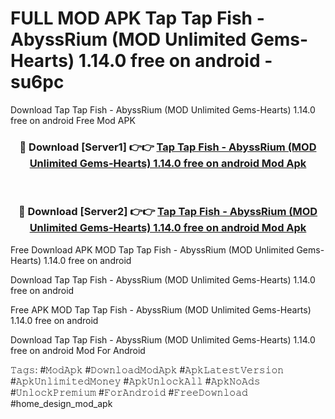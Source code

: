# FULL MOD APK Tap Tap Fish - AbyssRium (MOD Unlimited Gems-Hearts) 1.14.0 free on android - su6pc
Download Tap Tap Fish - AbyssRium (MOD Unlimited Gems-Hearts) 1.14.0 free on android Free Mod APK

<div align="center">
<h3>🔴 Download [Server1] 👉👉 <a href="https://apk-comot.site?title=Tap_Tap_Fish_-_AbyssRium_(MOD_Unlimited_Gems-Hearts)_1.14.0_free_on_android">Tap Tap Fish - AbyssRium (MOD Unlimited Gems-Hearts) 1.14.0 free on android Mod Apk</a></h3><br>

<h3>🔴 Download [Server2] 👉👉 <a href="https://apk-comot.site?title=Tap_Tap_Fish_-_AbyssRium_(MOD_Unlimited_Gems-Hearts)_1.14.0_free_on_android">Tap Tap Fish - AbyssRium (MOD Unlimited Gems-Hearts) 1.14.0 free on android Mod Apk</a></h3>
</div>


Free Download APK MOD Tap Tap Fish - AbyssRium (MOD Unlimited Gems-Hearts) 1.14.0 free on android

Download Tap Tap Fish - AbyssRium (MOD Unlimited Gems-Hearts) 1.14.0 free on android 

Free APK MOD Tap Tap Fish - AbyssRium (MOD Unlimited Gems-Hearts) 1.14.0 free on android 

Download Tap Tap Fish - AbyssRium (MOD Unlimited Gems-Hearts) 1.14.0 free on android Mod For Android

𝚃𝚊𝚐𝚜: #𝙼𝚘𝚍𝙰𝚙𝚔 #𝙳𝚘𝚠𝚗𝚕𝚘𝚊𝚍𝙼𝚘𝚍𝙰𝚙𝚔 #𝙰𝚙𝚔𝙻𝚊𝚝𝚎𝚜𝚝𝚅𝚎𝚛𝚜𝚒𝚘𝚗 #𝙰𝚙𝚔𝚄𝚗𝚕𝚒𝚖𝚒𝚝𝚎𝚍𝙼𝚘𝚗𝚎𝚢 #𝙰𝚙𝚔𝚄𝚗𝚕𝚘𝚌𝚔𝙰𝚕𝚕 #𝙰𝚙𝚔𝙽𝚘𝙰𝚍𝚜 #𝚄𝚗𝚕𝚘𝚌𝚔𝙿𝚛𝚎𝚖𝚒𝚞𝚖 #𝙵𝚘𝚛𝙰𝚗𝚍𝚛𝚘𝚒𝚍 #𝙵𝚛𝚎𝚎𝙳𝚘𝚠𝚗𝚕𝚘𝚊𝚍 #home_design_mod_apk